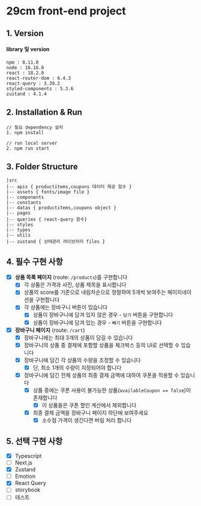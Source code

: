# 29cm front-end project

## 1. Version
#### library 및 version
```
npm : 8.11.0
node : 16.16.0
react : 18.2.0
react-router-dom : 6.4.3
react-query : 3.39.2
styled-components : 5.3.6
zustand : 4.1.4
```

## 2. Installation & Run
```
// 필요 dependency 설치
1. npm install

// run local server
2. npm run start 
```

## 3. Folder Structure
```
|src
|-- apis { productitems,coupons 데이터 제공 함수 }
|-- assets { fonts/image file }
|-- components
|-- constants
|-- datas { productitems,coupons object }
|-- pages 
|-- queries { react-query 함수}
|-- styles
|-- types
|-- utils
|-- zustand { 상태관리 라이브러리 files }

```

## 4. 필수 구현 사항

- [x]  **상품 목록 페이지** (route: `/products`)를 구현합니다
    - [x]  각 상품은 가격과 사진, 상품 제목을 표시합니다
    - [x]  상품의 score를 기준으로 내림차순으로 정렬하여 5개씩 보여주는 페이지네이션을 구현합니다
    - [x]  각 상품에는 장바구니 버튼이 있습니다
        - [x]  상품이 장바구니에 담겨 있지 않은 경우 - `담기` 버튼을 구현합니다
        - [x]  상품이 장바구니에 담겨 있는 경우 - `빼기` 버튼을 구현합니다
- [x]  **장바구니 페이지** (route: `/cart`)
    - [x]  장바구니에는 최대 3개의 상품이 담길 수 있습니다
    - [x]  장바구니의 상품 중 결제에 포함할 상품을 체크박스 등의 UI로 선택할 수 있습니다
    - [x]  장바구니에 담긴 각 상품의 수량을 조정할 수 있습니다
        - [x]  단, 최소 1개의 수량이 지정되어야 합니다
    - [x]  장바구니에 담긴 전체 상품의 최종 결제 금액에 대하여 쿠폰을 적용할 수 있습니다
        - [x]  상품 중에는 쿠폰 사용이 불가능한 상품(`availableCoupon == false`)이 존재합니다
            - [x]  이 상품들은 쿠폰 할인 계산에서 제외합니다
        - [x]  최종 결제 금액을 장바구니 페이지 하단에 보여주세요
            - [x]  소수점 가격이 생긴다면 버림 처리 합니다

## 5. 선택 구현 사항
- [x]  Typescript
- [ ]  Next.js
- [x]  Zustand
- [ ]  Emotion
- [x]  React Query
- [ ]  storybook
- [ ]  테스트